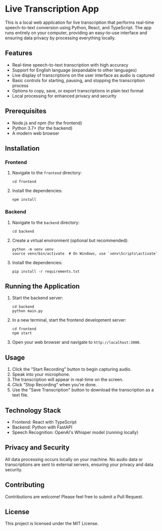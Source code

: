 # Live Transcription App

This is a local web application for live transcription that performs real-time speech-to-text conversion using Python, React, and TypeScript. The app runs entirely on your computer, providing an easy-to-use interface and ensuring data privacy by processing everything locally.

## Features

- Real-time speech-to-text transcription with high accuracy
- Support for English language (expandable to other languages)
- Live display of transcriptions on the user interface as audio is captured
- Basic controls for starting, pausing, and stopping the transcription process
- Options to copy, save, or export transcriptions in plain text format
- Local processing for enhanced privacy and security

## Prerequisites

- Node.js and npm (for the frontend)
- Python 3.7+ (for the backend)
- A modern web browser

## Installation

### Frontend

1. Navigate to the `frontend` directory:
   ```
   cd frontend
   ```

2. Install the dependencies:
   ```
   npm install
   ```

### Backend

1. Navigate to the `backend` directory:
   ```
   cd backend
   ```

2. Create a virtual environment (optional but recommended):
   ```
   python -m venv venv
   source venv/bin/activate  # On Windows, use `venv\Scripts\activate`
   ```

3. Install the dependencies:
   ```
   pip install -r requirements.txt
   ```

## Running the Application

1. Start the backend server:
   ```
   cd backend
   python main.py
   ```

2. In a new terminal, start the frontend development server:
   ```
   cd frontend
   npm start
   ```

3. Open your web browser and navigate to `http://localhost:3000`.

## Usage

1. Click the "Start Recording" button to begin capturing audio.
2. Speak into your microphone.
3. The transcription will appear in real-time on the screen.
4. Click "Stop Recording" when you're done.
5. Use the "Save Transcription" button to download the transcription as a text file.

## Technology Stack

- Frontend: React with TypeScript
- Backend: Python with FastAPI
- Speech Recognition: OpenAI's Whisper model (running locally)

## Privacy and Security

All data processing occurs locally on your machine. No audio data or transcriptions are sent to external servers, ensuring your privacy and data security.

## Contributing

Contributions are welcome! Please feel free to submit a Pull Request.

## License

This project is licensed under the MIT License.